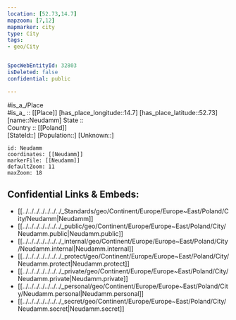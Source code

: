 ```yaml
---
location: [52.73,14.7] 
mapzoom: [7,12] 
mapmarker: city 
type: City
tags:
- geo/City


SpocWebEntityId: 32803
isDeleted: false
confidential: public

---
```

#is_a_/Place  
#is_a_ :: [[Place]] 
[has_place_longitude::14.7] 
[has_place_latitude::52.73] 
[name::Neudamm] 
State ::  
Country :: [[Poland]]  
[StateId::] 
[Population::] 
[Unknown::] 


```leaflet
id: Neudamm
coordinates: [[Neudamm]] 
markerFile: [[Neudamm]] 
defaultZoom: 11 
maxZoom: 18
```


## Confidential Links & Embeds: 
- [[../../../../../../../_Standards/geo/Continent/Europe/Europe~East/Poland/City/Neudamm|Neudamm]] 
- [[../../../../../../../_public/geo/Continent/Europe/Europe~East/Poland/City/Neudamm.public|Neudamm.public]] 
- [[../../../../../../../_internal/geo/Continent/Europe/Europe~East/Poland/City/Neudamm.internal|Neudamm.internal]] 
- [[../../../../../../../_protect/geo/Continent/Europe/Europe~East/Poland/City/Neudamm.protect|Neudamm.protect]] 
- [[../../../../../../../_private/geo/Continent/Europe/Europe~East/Poland/City/Neudamm.private|Neudamm.private]] 
- [[../../../../../../../_personal/geo/Continent/Europe/Europe~East/Poland/City/Neudamm.personal|Neudamm.personal]] 
- [[../../../../../../../_secret/geo/Continent/Europe/Europe~East/Poland/City/Neudamm.secret|Neudamm.secret]] 
